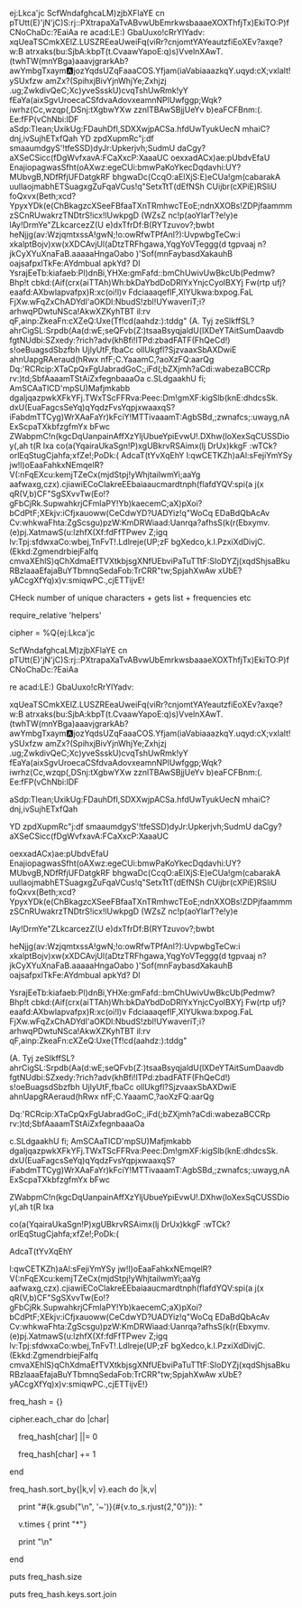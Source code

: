 ej:Lkca'jc
ScfWndafghcaLM)zjbXFlaYE cn pTUtt(E)'jN'jC)S:rj::PXtrapaXaTvABvwUbEmrkwsbaaaeXOXThfjTx)EkiTO:P)fCNoChaDc:?EaiAa
re acad:LE:) GbaUuxo!cRrYlYadv:
xqUeaTSCmkXElZ.LUSZREeaUweiFq(viRr?cnjomtYAYeautzfiEoXEv?axqe?w:B atrxaks(bu:SjbA:kbpT(t.CvaawYapoE:q)s)VvelnXAwT.(twhTW(mnYBga)aaavjgrarkAb?awYmbgTxaym:a:jozYqdsUZqFaaaCOS.Yfjam(iaVabiaaazkqY.uqyd:cX;vxlalt!ySUxfzw amZx?(SpihxjBivYjnWhjYe;Zxhjzj .ug;ZwkdivQeC;Xc)yveSsskU)cvqTshUwRmk!yY fEaYa(aixSgvUroecaCSfdvaAdovxeamnNPlUwfggp;Wqk?iwrhz(Cc,wzqp(,DSnj:tXgbwYXw zznlTBAwSBjjUeYv b)eaFCFBnm:(. Ee:fFP(vChNbi:lDF
aSdp:Tlean;UxikUg:FDauhDfl,SDXXwjpACSa.hfdUwTyukUecN mhaiC?dnj,ivSujhETxfQah
YD zpdXupmRc"j:df smaaumdgyS'!tfeSSD)dyJr:Upkerjvh;SudmU daCgy?aXSeCSicc(fDgWvfxavA:FCaXxcP:XaaaUC
oexxadACx)ae:pUbdvEfaU EnajiopagwasSfht(oAXwz:egeCUi:bmwPaKoYkecDqdavhi:UY?MUbvgB,NDfRfjUFDatgkRF bhgwaDc(CcqO:aElXjS:E)eCUa!gm(cabarakA uullaojmabhETSuagxgZuFqaVCus!q"SetxTtT(dEfNSh CUijbr(cXPiE)RSliU foQxvx(Beth;xcd?YpyxYDk(e(ChBkagzcXSeeFBfaaTXnTRmhwcTEoE;ndnXXOBs!ZDPjfaammmzSCnRUwakrzTNDtrS!icx!lUwkpgD (WZsZ nc!p(aoYlarT?e!y)e
lAy!DrmYe"ZLkcarcezZ(U e)dxTfrDf:B(RYTzuvov?;bwbt
heNjjg(av:WzjqmtxssA!gwN;!o:owRfwTPfAnl?):UvpwbgTeCw:i xkalptBojv)xw(xXDCAvjUl(aDtzTRFhgawa,YqgYoVTeggg(d tgpvaaj n?jkCyXYuXnaFaB.aaaaaHngaOabo )'Sof(mnFaybasdXakauhB oajsafpxlTkFe:AYdmbual apkYd? Dl
YsrajEeTb:kiafaeb:Pl)dnBi,YHXe:gmFafd::bmChUwivUwBkcUb(Pedmw?Bhp!t cbkd:(Aif(crx(aiTTAh)Wh:bkDaYbdDoDRlYxYnjcCyolBXYj Fw(rtp ufj?eaafd:AXbwlapvafpx)R:xc(oi!l)v FdciaaaqeflF,XlYUkwa:bxpog.FaL FjXw.wFqZxChADYdl'aOKDl:NbudS!zbl!UYwaveriT;i?arhwqPDwtuNSca!AkwXZKyhTBT il:rv qF,ainp:ZkeaFn:cXZeQ:Uxe(Tf!cd(aahdz:):tddg"
(A. Tyj zeSlkffSL?ahrCigSL:Srpdb(Aa(d:wE;seQFvb(Z:)tsaaBsyqjaldU(lXDeYTAitSumDaavdb fgtNUdbi:SZxedy:?rich?adv(khBfi!lTPd:zbadFATF(FhQeCd!) s!oeBuagsdSbzfbh UjlyUtF,fbaCc ollUkgfl?SjzvaaxSbAXDwiE ahnUapgRAeraud(hRwx nfF;C.YaaamC,?aoXzFQ:aarQg
Dq:'RCRcip:XTaCpQxFgUabradGoC;,iFd(;bZXjmh?aCdi:wabezaBCCRp rv:)td;SbfAaaamTStAiZxfegnbaaaOa
c.SLdgaakhU fi; AmSCAaTlCD'mpSU)Mafjmkabb dgaljqazpwkXFkYFj.TWxTScFFRva:Peec:Dm!gmXF:kigSlb(knE:dhdcsSk. dxU(EuaFagcsSeYq)qYqdzFvsYqpjxwaaxqS?iFabdmTTCyg)WrXAaFaYr)kFciY!MTTivaaamT:AgbSBd,;zwnafcs;:uwayg,nAExScpaTXkbfzgfmYx bFwc
ZWabpmC!n(kgcDqUanpainAffXzYljUbueYpiEvwU!.DXhw(loXexSqCUSSDioy(,ah t(R lxa
co(a(YqairaUkaSgn!P)xgUBkrvRSAimx(lj DrUx)kkgF :wTCk?orlEqStugCjahfa;xfZe!;PoDk:(
AdcaT(tYvXqEhY
l:qwCETKZh)aAl:sFejiYmYSy jw!l)oEaaFahkxNEmqelR?V(:nFqEXcu:kemjTZeCx(mjdStpj!yWhjtailwmYi;aaYg aafwaxg,czx).cjiawiECoClakreEEbaiaaucmardtnph(flafdYQV:spi(a j(x qR(V,b)CF"SgSXvvTw(Eo!?gFbCjRk.SupwahkrjCFmlaPY!Yb)kaecemC;aX)pXoi?bCdPtF;XEkjv:iCfjxauoww(CeCdwYD?UADYiz!q"WoCq EDaBdQbAcAv Cv:whkwaFhta:ZgScsgu)pzW:KmDRWiaad:Uanrqa?afhsS(k(r(Ebxymv.(e)pj.XatmawS(u:lzhfX(Xf:fdFfTPwev Z;igq lv:Tpj:sfdwxaCo:wbej,TnFvT!.Ldlreje(UP;zF bgXedco,k.l.PzxiXdDivjC.(Ekkd:ZgmendrbiejFalfq cmvaXEhlS)qChXdmaEfTVXtkbjsgXNfUEbviPaTuTTtF:SloDYZj(xqdShjsaBkuRBzlaaaEfajaBuYTbmnqSedaFob:TrCRR"tw;SpjahXwAw xUbE?yACcgXfYq)x)v:smiqwPC.,cjETTijvE!

CHeck number of unique characters + gets list + frequencies etc


require_relative 'helpers'

  

cipher = %Q{ej:Lkca'jc

ScfWndafghcaLM)zjbXFlaYE cn pTUtt(E)'jN'jC)S:rj::PXtrapaXaTvABvwUbEmrkwsbaaaeXOXThfjTx)EkiTO:P)fCNoChaDc:?EaiAa

re acad:LE:) GbaUuxo!cRrYlYadv:

xqUeaTSCmkXElZ.LUSZREeaUweiFq(viRr?cnjomtYAYeautzfiEoXEv?axqe?w:B atrxaks(bu:SjbA:kbpT(t.CvaawYapoE:q)s)VvelnXAwT.(twhTW(mnYBga)aaavjgrarkAb?awYmbgTxaym:a:jozYqdsUZqFaaaCOS.Yfjam(iaVabiaaazkqY.uqyd:cX;vxlalt!ySUxfzw amZx?(SpihxjBivYjnWhjYe;Zxhjzj .ug;ZwkdivQeC;Xc)yveSsskU)cvqTshUwRmk!yY fEaYa(aixSgvUroecaCSfdvaAdovxeamnNPlUwfggp;Wqk?iwrhz(Cc,wzqp(,DSnj:tXgbwYXw zznlTBAwSBjjUeYv b)eaFCFBnm:(. Ee:fFP(vChNbi:lDF

aSdp:Tlean;UxikUg:FDauhDfl,SDXXwjpACSa.hfdUwTyukUecN mhaiC?dnj,ivSujhETxfQah

YD zpdXupmRc"j:df smaaumdgyS'!tfeSSD)dyJr:Upkerjvh;SudmU daCgy?aXSeCSicc(fDgWvfxavA:FCaXxcP:XaaaUC

oexxadACx)ae:pUbdvEfaU EnajiopagwasSfht(oAXwz:egeCUi:bmwPaKoYkecDqdavhi:UY?MUbvgB,NDfRfjUFDatgkRF bhgwaDc(CcqO:aElXjS:E)eCUa!gm(cabarakA uullaojmabhETSuagxgZuFqaVCus!q"SetxTtT(dEfNSh CUijbr(cXPiE)RSliU foQxvx(Beth;xcd?YpyxYDk(e(ChBkagzcXSeeFBfaaTXnTRmhwcTEoE;ndnXXOBs!ZDPjfaammmzSCnRUwakrzTNDtrS!icx!lUwkpgD (WZsZ nc!p(aoYlarT?e!y)e

lAy!DrmYe"ZLkcarcezZ(U e)dxTfrDf:B(RYTzuvov?;bwbt

heNjjg(av:WzjqmtxssA!gwN;!o:owRfwTPfAnl?):UvpwbgTeCw:i xkalptBojv)xw(xXDCAvjUl(aDtzTRFhgawa,YqgYoVTeggg(d tgpvaaj n?jkCyXYuXnaFaB.aaaaaHngaOabo )'Sof(mnFaybasdXakauhB oajsafpxlTkFe:AYdmbual apkYd? Dl

YsrajEeTb:kiafaeb:Pl)dnBi,YHXe:gmFafd::bmChUwivUwBkcUb(Pedmw?Bhp!t cbkd:(Aif(crx(aiTTAh)Wh:bkDaYbdDoDRlYxYnjcCyolBXYj Fw(rtp ufj?eaafd:AXbwlapvafpx)R:xc(oi!l)v FdciaaaqeflF,XlYUkwa:bxpog.FaL FjXw.wFqZxChADYdl'aOKDl:NbudS!zbl!UYwaveriT;i?arhwqPDwtuNSca!AkwXZKyhTBT il:rv qF,ainp:ZkeaFn:cXZeQ:Uxe(Tf!cd(aahdz:):tddg"

(A. Tyj zeSlkffSL?ahrCigSL:Srpdb(Aa(d:wE;seQFvb(Z:)tsaaBsyqjaldU(lXDeYTAitSumDaavdb fgtNUdbi:SZxedy:?rich?adv(khBfi!lTPd:zbadFATF(FhQeCd!) s!oeBuagsdSbzfbh UjlyUtF,fbaCc ollUkgfl?SjzvaaxSbAXDwiE ahnUapgRAeraud(hRwx nfF;C.YaaamC,?aoXzFQ:aarQg

Dq:'RCRcip:XTaCpQxFgUabradGoC;,iFd(;bZXjmh?aCdi:wabezaBCCRp rv:)td;SbfAaaamTStAiZxfegnbaaaOa

c.SLdgaakhU fi; AmSCAaTlCD'mpSU)Mafjmkabb dgaljqazpwkXFkYFj.TWxTScFFRva:Peec:Dm!gmXF:kigSlb(knE:dhdcsSk. dxU(EuaFagcsSeYq)qYqdzFvsYqpjxwaaxqS?iFabdmTTCyg)WrXAaFaYr)kFciY!MTTivaaamT:AgbSBd,;zwnafcs;:uwayg,nAExScpaTXkbfzgfmYx bFwc

ZWabpmC!n(kgcDqUanpainAffXzYljUbueYpiEvwU!.DXhw(loXexSqCUSSDioy(,ah t(R lxa

co(a(YqairaUkaSgn!P)xgUBkrvRSAimx(lj DrUx)kkgF :wTCk?orlEqStugCjahfa;xfZe!;PoDk:(

AdcaT(tYvXqEhY

l:qwCETKZh)aAl:sFejiYmYSy jw!l)oEaaFahkxNEmqelR?V(:nFqEXcu:kemjTZeCx(mjdStpj!yWhjtailwmYi;aaYg aafwaxg,czx).cjiawiECoClakreEEbaiaaucmardtnph(flafdYQV:spi(a j(x qR(V,b)CF"SgSXvvTw(Eo!?gFbCjRk.SupwahkrjCFmlaPY!Yb)kaecemC;aX)pXoi?bCdPtF;XEkjv:iCfjxauoww(CeCdwYD?UADYiz!q"WoCq EDaBdQbAcAv Cv:whkwaFhta:ZgScsgu)pzW:KmDRWiaad:Uanrqa?afhsS(k(r(Ebxymv.(e)pj.XatmawS(u:lzhfX(Xf:fdFfTPwev Z;igq lv:Tpj:sfdwxaCo:wbej,TnFvT!.Ldlreje(UP;zF bgXedco,k.l.PzxiXdDivjC.(Ekkd:ZgmendrbiejFalfq cmvaXEhlS)qChXdmaEfTVXtkbjsgXNfUEbviPaTuTTtF:SloDYZj(xqdShjsaBkuRBzlaaaEfajaBuYTbmnqSedaFob:TrCRR"tw;SpjahXwAw xUbE?yACcgXfYq)x)v:smiqwPC.,cjETTijvE!}

  

freq_hash = {}

cipher.each_char do |char|

    freq_hash[char] ||= 0

    freq_hash[char] += 1

end

  

freq_hash.sort_by{|k,v| v}.each do |k,v|

    print "#{k.gsub("\n", '~')}(#{v.to_s.rjust(2,"0")}): "

    v.times { print "*"}

    print "\n"

end

puts freq_hash.size

puts freq_hash.keys.sort.join